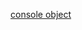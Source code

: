 [console object](https://dev.to/srijan_karki/exploring-javascript-console-methods-beyond-consolelog-4en7)